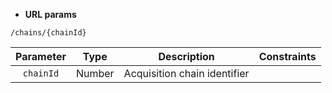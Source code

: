 * **URL params**

`/chains/{chainId}`  

Parameter | Type | Description | Constraints  
:-------: | :--: | :---------: | :---------:  
`chainId` | Number | Acquisition chain identifier |   

